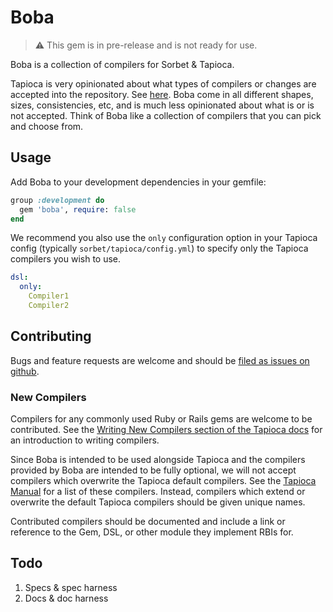 # Boba

> :warning: This gem is in pre-release and is not ready for use.

Boba is a collection of compilers for Sorbet & Tapioca.

Tapioca is very opinionated about what types of compilers or changes are accepted into the repository. See
[here](https://github.com/Shopify/tapioca?tab=readme-ov-file#dsl-compilers). Boba come in all
different shapes, sizes, consistencies, etc, and is much less opinionated about what is or is not accepted. Think of
Boba like a collection of compilers that you can pick and choose from.

## Usage

Add Boba to your development dependencies in your gemfile:
```ruby
group :development do
  gem 'boba', require: false
end
```

We recommend you also use the `only` configuration option in your Tapioca config (typically `sorbet/tapioca/config.yml`)
to specify only the Tapioca compilers you wish to use.
```yml
dsl:
  only:
    Compiler1
    Compiler2
```

## Contributing

Bugs and feature requests are welcome and should be [filed as issues on github](https://github.com/angellist/boba/issues).

### New Compilers

Compilers for any commonly used Ruby or Rails gems are welcome to be contributed. See the [Writing New Compilers section of the Tapioca docs](https://github.com/Shopify/tapioca?tab=readme-ov-file#writing-custom-dsl-compilers) for an introduction to writing compilers.

Since Boba is intended to be used alongside Tapioca and the compilers provided by Boba are intended to be fully optional,
we will not accept compilers which overwrite the Tapioca default compilers. See the [Tapioca Manual](https://github.com/Shopify/tapioca/blob/main/manual/compilers.md) for a list of these
compilers. Instead, compilers which extend or overwrite the default Tapioca compilers should be given unique names.

Contributed compilers should be documented and include a link or reference to the Gem, DSL, or other module they implement RBIs for.

## Todo

1. Specs & spec harness
2. Docs & doc harness

